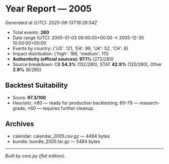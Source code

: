 # Year Report — 2005

_Generated at (UTC): 2025-08-13T16:26:54Z_

- Total events: **280**
- Date range (UTC): 2005-01-03 09:00:00+00:00 → 2005-12-30 10:00:00+00:00
- Events by country: {'US': 121, 'EA': 99, 'UK': 52, 'CH': 8}
- Impact distribution: {'high': 169, 'medium': 111}
- **Authenticity (official sources): 97.1%** (272/280)
- Source breakdown: CB **54.3%** (152/280), STAT **42.9%** (120/280), Other **2.9%** (8/280)

## Backtest Suitability
- Score: **97.3/100**
- Heuristic: ≥80 — ready for production backtesting; 60–79 — research-grade; <60 — requires further cleanup.

## Archives
- calendar: calendar_2005.csv.gz — 4494 bytes
- bundle: bundle_2005.tar.gz — 5484 bytes

---
*Built by core.py (flat edition).*